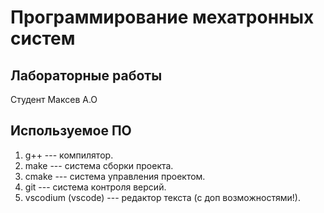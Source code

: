 # Программирование мехатронных систем

## Лабораторные работы

Студент Максев А.О

## Используемое ПО

1. g++ --- компилятор.
1. make --- система сборки проекта.
1. cmake --- система управления проектом.
1. git --- система контроля версий.
1. vscodium (vscode) --- редактор текста (с доп возможностями!).
